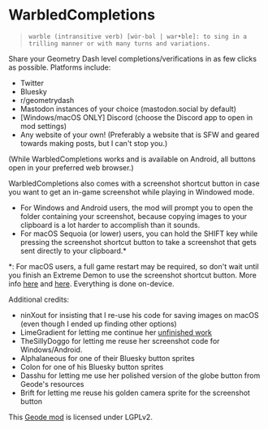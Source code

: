 # WarbledCompletions

> `warble (intransitive verb) [wȯr-bəl | war•ble]: to sing in a trilling manner or with many turns and variations.`

Share your Geometry Dash level completions/verifications in as few clicks as possible. Platforms include:

- <cj>Twitter</c>
- <cl>Bluesky</c>
- <co>r/geometrydash</c>
- <ca>Mastodon</c> instances of your choice (<ca>mastodon.social</c> by default)
- <cr>[Windows/macOS ONLY]</c> <cb>Discord</c> (choose the <cb>Discord</c> app to open in mod settings)
- <cy>Any website of your own! (Preferably a website that is SFW and geared towards making posts, but I can't stop you.)</c>

<cy>(While WarbledCompletions works and is available on Android, all buttons open in your preferred web browser.)</c>

WarbledCompletions also comes with a screenshot shortcut button in case you want to get an in-game screenshot while playing in Windowed mode.

- For <c-00adef>Windows</c> and <cg>Android</c> users, the mod will prompt you to open the folder containing your screenshot, because copying images to your clipboard is a lot harder to accomplish than it sounds.
- For <c-cdcdcd>macOS</c> <c-2e88d6>Seq</c><c-f7a865>uoia</c> (or lower) users, you can hold the <c-2e88d6>SHI</c><c-f7a865>FT</c> key while pressing the screenshot shortcut button to take a screenshot that gets sent directly to your clipboard.<c>*</c>

<cy>*: For macOS users, a full game restart may be required, so don't wait until you finish an Extreme Demon to use the screenshot shortcut button. More info [here](https://web.archive.org/web/20240722142149/https://support.apple.com/guide/mac-help/control-access-screen-system-audio-recording-mchld6aa7d23/mac) and [here](https://web.archive.org/web/20240721171349/https://ss64.com/mac/screencapture.html). Everything is done on-device.</c>

Additional credits:
- <c-0000ff>nin</c><c-00ff00>X</c><c-0000ff>out</c> for insisting that I re-use his code for saving images on macOS (even though I ended up finding other options)
- <c-7d00ff>Lime</c>Grad<c-7d00ff>ient</c> for letting me continue her [unfinished work](https://geode-sdk.org/mods/limegradient.lookididit)
- <c-7dff00>The</c><c-b680ff>Silly</c><c-7dff00>Doggo</c> for letting me reuse her screenshot code for Windows/Android.
- <c-4c6e5d>Alp</c><c-73ab90>ha</c><c-bc419c>la</c><c-ce6087>n</c><c-ec9667>e</c><c-fcfc78>o</c><c-83da96>u</c><c-80d5dc>s</c> for one of their <cl>Bluesky</c> button sprites
- <c-5a5a5a>Co</c><c-ff7d00>lon</c> for one of his <cl>Bluesky</c> button sprites
- <c-fcb5ff>Da</c>ss<c-fcb5ff>hu</c> for letting me use her polished version of the globe button from Geode's resources
- <c-5a5a5a>Br</c>if<c-5a5a5a>t</c> for letting me reuse his golden camera sprite for the screenshot button

This [Geode mod](https://geode-sdk.org) is licensed under LGPLv2.